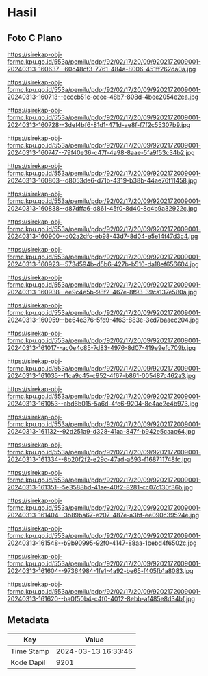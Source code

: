 # Hasil

## Foto C Plano

https://sirekap-obj-formc.kpu.go.id/553a/pemilu/pdpr/92/02/17/20/09/9202172009001-20240313-160637--60c48cf3-7761-484a-8006-451ff262da0a.jpg

https://sirekap-obj-formc.kpu.go.id/553a/pemilu/pdpr/92/02/17/20/09/9202172009001-20240313-160713--ecccb51c-ceee-48b7-808d-4bee2054e2ea.jpg

https://sirekap-obj-formc.kpu.go.id/553a/pemilu/pdpr/92/02/17/20/09/9202172009001-20240313-160728--3def4bf6-81d1-471d-ae8f-f7f2c55307b9.jpg

https://sirekap-obj-formc.kpu.go.id/553a/pemilu/pdpr/92/02/17/20/09/9202172009001-20240313-160747--79f40e36-c47f-4a98-8aae-5fa9f53c34b2.jpg

https://sirekap-obj-formc.kpu.go.id/553a/pemilu/pdpr/92/02/17/20/09/9202172009001-20240313-160803--d8053de6-d71b-4319-b38b-44ae76f11458.jpg

https://sirekap-obj-formc.kpu.go.id/553a/pemilu/pdpr/92/02/17/20/09/9202172009001-20240313-160838--d87dffa6-d861-45f0-8d40-8c4b9a32922c.jpg

https://sirekap-obj-formc.kpu.go.id/553a/pemilu/pdpr/92/02/17/20/09/9202172009001-20240313-160900--d02a2dfc-eb98-43d7-8d04-e5e14f47d3c4.jpg

https://sirekap-obj-formc.kpu.go.id/553a/pemilu/pdpr/92/02/17/20/09/9202172009001-20240313-160923--573d594b-d5b6-427b-b510-da18ef656604.jpg

https://sirekap-obj-formc.kpu.go.id/553a/pemilu/pdpr/92/02/17/20/09/9202172009001-20240313-160938--ee9c4e5b-98f2-467e-8f93-39ca137e580a.jpg

https://sirekap-obj-formc.kpu.go.id/553a/pemilu/pdpr/92/02/17/20/09/9202172009001-20240313-160959--be64e376-5fd9-4f63-883e-3ed7baaec204.jpg

https://sirekap-obj-formc.kpu.go.id/553a/pemilu/pdpr/92/02/17/20/09/9202172009001-20240313-161017--ac0e4c85-7d83-4976-8d07-419e9efc709b.jpg

https://sirekap-obj-formc.kpu.go.id/553a/pemilu/pdpr/92/02/17/20/09/9202172009001-20240313-161035--f1ca9c45-c952-4f67-b861-005487c462a3.jpg

https://sirekap-obj-formc.kpu.go.id/553a/pemilu/pdpr/92/02/17/20/09/9202172009001-20240313-161053--abd6b015-5a6d-4fc6-9204-8e4ae2e4b973.jpg

https://sirekap-obj-formc.kpu.go.id/553a/pemilu/pdpr/92/02/17/20/09/9202172009001-20240313-161132--92d251a9-d328-41aa-847f-b942e5caac64.jpg

https://sirekap-obj-formc.kpu.go.id/553a/pemilu/pdpr/92/02/17/20/09/9202172009001-20240313-161334--8b20f2f2-e29c-47ad-a693-f168711748fc.jpg

https://sirekap-obj-formc.kpu.go.id/553a/pemilu/pdpr/92/02/17/20/09/9202172009001-20240313-161351--5e3588bd-41ae-40f2-8281-cc07c130f36b.jpg

https://sirekap-obj-formc.kpu.go.id/553a/pemilu/pdpr/92/02/17/20/09/9202172009001-20240313-161404--3b89ba67-e207-487e-a3bf-ee090c39524e.jpg

https://sirekap-obj-formc.kpu.go.id/553a/pemilu/pdpr/92/02/17/20/09/9202172009001-20240313-161548--b9b90995-92f0-4147-88aa-1bebd4f6502c.jpg

https://sirekap-obj-formc.kpu.go.id/553a/pemilu/pdpr/92/02/17/20/09/9202172009001-20240313-161604--97364984-1fe1-4a92-be65-f405fb1a8083.jpg

https://sirekap-obj-formc.kpu.go.id/553a/pemilu/pdpr/92/02/17/20/09/9202172009001-20240313-161620--ba0f50b4-c4f0-4012-8ebb-af485e8d34bf.jpg


## Metadata

| Key        | Value               |
| ---------- | ------------------- |
| Time Stamp | 2024-03-13 16:33:46 |
| Kode Dapil | 9201                |



